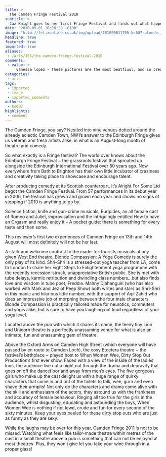 ```yaml
---
title: >
  The Camden Fringe Festival 2010
subtitle: >
  Caz Knight goes to her first Fringe Festival and finds out what happens when women wee and how to achieve enlightenment in 8 steps
date: "2010-09-01 16:08:28 +0100"
image: "http://felixonline.co.uk/img/upload/201009011705-ks607-blonde.jpg"
headline: true
featured: true
imported: true
aliases:
 - /arts/155/the-camden-fringe-festival-2010
comments:
 - value: >
     vanessa lopez - These pictures are the most beatfiuul, and so creative that I've ever seen. Your work is amazing. I'm from Weslaco,Tx. I've been looking for a photographer ever since I turned 5 mths and now that I'm 2wks away from my due date its been so hard. I hope one day u decide to open up a studio closer by bkuz there is nothing like that here. Luv ur wrk ,Celeste Clatterbuck - Hello I am 7 months <a href="http://zczgwcxlpac.com">prganent</a> and really love your pictures! I would love to get some pictures done with you. I just need to know how much you charge. Thank you
categories:
 - arts
tags:
 - imported
 - image
 - imported_comments
authors:
 - ks607
highlights:
 - comment
---
```


The Camden Fringe, you say? Nestled into nine venues dotted around the already eclectic Camden Town, NW1’s answer to the Edinburgh Fringe gives us veteran and fresh artists alike, in what is an August-long month of theatre and comedy.

So what exactly is a Fringe festival? The world over knows about the Edinburgh Fringe Festival − the grassroots festival that sprouted up alongside the Edinburgh International Festival over 50 years ago. Now everywhere from Bath to Brighton has their own little incubator of craziness and creativity taking place to showcase and encourage talent.

After producing comedy at its Scottish counterpart, It’s Alright For Some Ltd begot the Camden Fringe Festival. From 57 performances in its debut year in 2006, the festival has grown and grown each year and shows no signs of stopping if 2010 is anything to go by.

Science fiction, knife and gun-crime musicals, Euripides, an all female cast of Romeo and Juliet, improvisation and the intriguingly entitled How to have an Orgasm and really enjoy it – A pocket guide: there is something for every taste and then some.

This reviewer’s first two experiences of Camden Fringe on 13th and 14th August will most definitely will not be her last.

A stark and welcome contrast to the made-for-tourists musicals at any given West End theatre, Blonde Compassion: A Yoga Comedy is surely the only play of its kind. Shri-Shri is a stressed-out yoga teacher from LA, come to London to share her Eight Steps to Enlightenment yoga programme with the recently recession-struck, unappreciative British public. She is met with tube delays, karmic retribution and dwindling class numbers…but also finds love and wisdom in tube poet, Freddie. Mahny Djahanguiri (who has also worked with Mark and Jez of Peep Show) both writes and stars as Shri-Shri in this manic and hilarious little number, with the support of Aqil Zahid who does an impressive job of morphing between the four male characters. Blonde Compassion is practically tailored made for neurotics, commuters and yogis alike, but is sure to have you laughing out loud regardless of your yoga level.

Located above the pub with which it shares its name, the teeny tiny Lion and Unicorn theatre is a perfectly unassuming venue for what is also an intimate, fun and unassuming gem of theatre.

Above the Oxford Arms on Camden High Street (which everyone will have passed by en route to Camden Loch), the cosy Etcetera theatre − the festival’s birthplace − played host to When Women Wee, Dirty Stop Out Production’s first ever show. Faced with a view of the inside of the ladies’ loos, the audience live out a night out through the drama and depravity that goes on off the dancefloor and away from men’s eyes. The five gorgeous girls who make up the cast delight us with a huge range of quirky characters that come in and out of the toilets to talk, wee, gurn and even shave their armpits! Not only do the characters and drama come alive with the skill and enthusiasm of the actors, they astound us with the frankness and accuracy of female behaviour. Ringing all too true for the girls in the audience, whilst disgusting, educating and astounding the boys, When Women Wee is nothing if not lewd, crude and fun for every second of the sixty minutes. Keep your eyes peeled for these dirty stop outs who are just as funny as they are sexy.

While the laughs may be over for this year, Camden Fringe 2011 is not to be missed. Watching what feels like tailor-made theatre within metres of the cast in a small theatre above a pub is something that can not be enjoyed at most theatres. Plus, they won’t give let you take your wine through in a proper glass!
